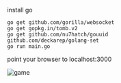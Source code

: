 install go

```
go get github.com/gorilla/websocket
go get gopkg.in/tomb.v2
go get github.com/nu7hatch/gouuid
github.com/deckarep/golang-set
go run main.go
```

point your browser to localhost:3000

![game](http://i.imgur.com/YRVkBll.png "game")
